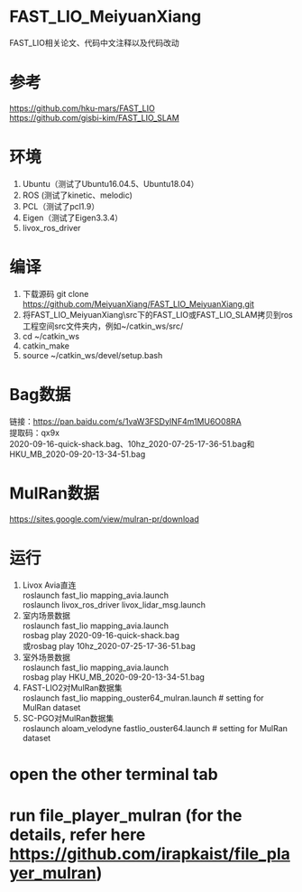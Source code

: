 # FAST_LIO_MeiyuanXiang
FAST_LIO相关论文、代码中文注释以及代码改动  

# 参考
https://github.com/hku-mars/FAST_LIO  
https://github.com/gisbi-kim/FAST_LIO_SLAM  

# 环境
1. Ubuntu（测试了Ubuntu16.04.5、Ubuntu18.04）  
2. ROS (测试了kinetic、melodic)  
3. PCL（测试了pcl1.9）  
4. Eigen（测试了Eigen3.3.4）  
5. livox_ros_driver  

# 编译
1. 下载源码 git clone https://github.com/MeiyuanXiang/FAST_LIO_MeiyuanXiang.git  
2. 将FAST_LIO_MeiyuanXiang\src下的FAST_LIO或FAST_LIO_SLAM拷贝到ros工程空间src文件夹内，例如~/catkin_ws/src/  
3. cd ~/catkin_ws  
4. catkin_make  
5. source ~/catkin_ws/devel/setup.bash  

# Bag数据
链接：https://pan.baidu.com/s/1vaW3FSDyINF4m1MU6O08RA  
提取码：qx9x  
2020-09-16-quick-shack.bag、10hz_2020-07-25-17-36-51.bag和HKU_MB_2020-09-20-13-34-51.bag  

# MulRan数据
https://sites.google.com/view/mulran-pr/download  

# 运行
1. Livox Avia直连  
roslaunch fast_lio mapping_avia.launch  
roslaunch livox_ros_driver livox_lidar_msg.launch  
2. 室内场景数据  
roslaunch fast_lio mapping_avia.launch  
rosbag play 2020-09-16-quick-shack.bag  
或rosbag play 10hz_2020-07-25-17-36-51.bag  
3. 室外场景数据  
roslaunch fast_lio mapping_avia.launch  
rosbag play HKU_MB_2020-09-20-13-34-51.bag  
4. FAST-LIO2对MulRan数据集  
roslaunch fast_lio mapping_ouster64_mulran.launch # setting for MulRan dataset  
5. SC-PGO对MulRan数据集  
roslaunch aloam_velodyne fastlio_ouster64.launch # setting for MulRan dataset  
# open the other terminal tab  
# run file_player_mulran (for the details, refer here https://github.com/irapkaist/file_player_mulran)  
